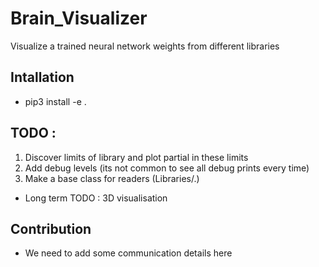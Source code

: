 # Brain_Visualizer
Visualize a trained neural network weights from different libraries

## Intallation 
- pip3 install -e .

## TODO : 
1. Discover limits of library and plot partial in these limits
2. Add debug levels (its not common to see all debug prints every time) 
3. Make a base class for readers (Libraries/.)

- Long term TODO : 3D visualisation

## Contribution
- We need to add some communication details here 